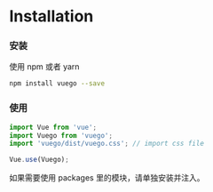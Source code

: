 # Installation

### 安装

使用 npm 或者 yarn

```bash
npm install vuego --save
```

### 使用

```js
import Vue from 'vue';
import Vuego from 'vuego';
import 'vuego/dist/vuego.css'; // import css file

Vue.use(Vuego);
```

如果需要使用 packages 里的模块，请单独安装并注入。
